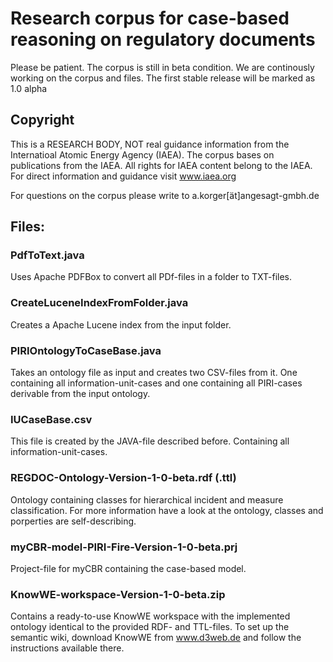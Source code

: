 # Research corpus for case-based reasoning on regulatory documents

Please be patient. The corpus is still in beta condition. We are continously working on the corpus and files. The first stable release will be marked as 1.0 alpha

## Copyright

This is a RESEARCH BODY, NOT real guidance information from the Internatioal Atomic Energy Agency (IAEA). The corpus bases on publications from the IAEA. All rights for IAEA content belong to the IAEA. For direct information and guidance visit www.iaea.org 

For questions on the corpus please write to a.korger[ät]angesagt-gmbh.de

## Files:

### PdfToText.java

Uses Apache PDFBox to convert all PDf-files in a folder to TXT-files.

### CreateLuceneIndexFromFolder.java

Creates a Apache Lucene index from the input folder.
  
### PIRIOntologyToCaseBase.java

Takes an ontology file as input and creates two CSV-files from it. One containing all information-unit-cases and one containing all PIRI-cases derivable from the input ontology.

### IUCaseBase.csv

This file is created by the JAVA-file described before. Containing all information-unit-cases.

### REGDOC-Ontology-Version-1-0-beta.rdf (.ttl)

Ontology containing classes for hierarchical incident and measure classification. For more information have a look at the ontology, classes and porperties are self-describing.

### myCBR-model-PIRI-Fire-Version-1-0-beta.prj

Project-file for myCBR containing the case-based model.

### KnowWE-workspace-Version-1-0-beta.zip

Contains a ready-to-use KnowWE workspace with the implemented ontology identical to the provided RDF- and TTL-files. To set up the semantic wiki, download KnowWE from www.d3web.de and follow the instructions available there.
